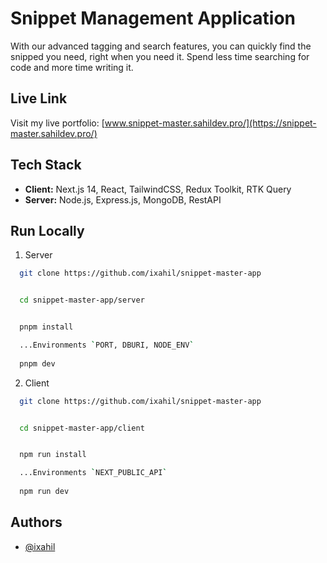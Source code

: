 # Snippet Management Application

With our advanced tagging and search features, you can quickly find the snipped you need, right when you need it. Spend less time searching for code and more time writing it.

## Live Link

Visit my live portfolio: [www.snippet-master.sahildev.pro/](https://snippet-master.sahildev.pro/)


## Tech Stack

- **Client:** Next.js 14, React, TailwindCSS, Redux Toolkit, RTK Query
- **Server:** Node.js, Express.js, MongoDB, RestAPI



## Run Locally

1. Server

```bash
  git clone https://github.com/ixahil/snippet-master-app


  cd snippet-master-app/server


  pnpm install

  ...Environments `PORT, DBURI, NODE_ENV`
  
  pnpm dev
```

2. Client

```bash
  git clone https://github.com/ixahil/snippet-master-app


  cd snippet-master-app/client


  npm run install

  ...Environments `NEXT_PUBLIC_API`
  
  npm run dev
```

## Authors

- [@ixahil](https://github.com/ixahil)

